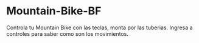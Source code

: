 # Mountain-Bike-BF
Controla tu Mountain Bike con las teclas, monta por las tuberias. Ingresa a controles para saber como son los movimientos.
